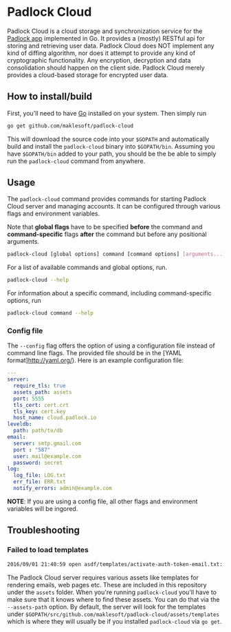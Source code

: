# Padlock Cloud

Padlock Cloud is a cloud storage and synchronization service for the
[Padlock app](https://github.com/maklesoft/padlock/) implemented in Go. It provides a (mostly) RESTful api
for storing and retrieving user data. Padlock Cloud does NOT implement any kind of
diffing algorithm, nor does it attempt to provide any kind of cryptographic functionality. Any encryption,
decryption and data consolidation should happen on the client side. Padlock Cloud merely provides a
cloud-based storage for encrypted user data.

## How to install/build

First, you'll need to have [Go](https://golang.org/) installed on your system. Then simply run

```sh
go get github.com/maklesoft/padlock-cloud
```

This will download the source code into your `$GOPATH` and automatically build and install the
`padlock-cloud` binary into `$GOPATH/bin`. Assuming you have `$GOPATH/bin` added
to your path, you should be the be able to simply run the `padlock-cloud` command from anywhere.

## Usage

The `padlock-cloud` command provides commands for starting Padlock Cloud server and managing
accounts. It can be configured through various flags and environment variables.

Note that **global flags** have to be specified **before** the command and **command-specific** flags
**after** the command but before any positional arguments.

```sh
padlock-cloud [global options] command [command options] [arguments...]
```

For a list of available commands and global options, run.

```sh
padlock-cloud --help
```

For information about a specific command, including command-specific options, run

```sh
padlock-cloud command --help
```

### Config file

The `--config` flag offers the option of using a configuration file instead of command line flags. The
provided file should be in the [YAML format]http://yaml.org/). Here is an example configuration file:

```yaml
---
server:
  require_tls: true
  assets_path: assets
  port: 5555
  tls_cert: cert.crt
  tls_key: cert.key
  host_name: cloud.padlock.io
leveldb:
  path: path/to/db
email:
  server: smtp.gmail.com
  port : "587"
  user: mail@example.com
  password: secret
log:
  log_file: LOG.txt
  err_file: ERR.txt
  notify_errors: admin@example.com
```

**NOTE**: If you are using a config file, all other flags and environment variables will be ingored.

## Troubleshooting

### Failed to load templates

```sh
2016/09/01 21:40:59 open asdf/templates/activate-auth-token-email.txt: no such file or directory
```

The Padlock Cloud server requires various assets like templates for rendering emails, web
pages etc. These are included in this repository under the `assets` folder. When you're running
`padlock-cloud` you'll have to make sure that it knows where to find these assets. You can do that
via the `--assets-path` option. By default, the server will look for the templates under
`$GOPATH/src/github.com/maklesoft/padlock-cloud/assets/templates` which is where they will usually be
if you installed `padlock-cloud` via `go get`.
